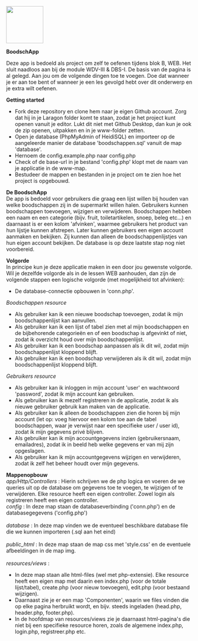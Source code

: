 <img src="https://github.com/Inetjuhhh/boodschapp/assets/35923627/cc593f33-371b-4558-a040-e9891825fbb5" width="100">



<b>BoodschApp</b>

Deze app is bedoeld als project om zelf te oefenen tijdens blok B, WEB. Het sluit naadloos aan bij de module WDV-III & DBS-I.
De basis van de pagina is al gelegd. Aan jou om de volgende dingen toe te voegen. Doe dat wanneer je er aan toe bent of wanneer je een les gevolgd hebt over dit onderwerp en je extra wilt oefenen.

<b>Getting started</b>
- Fork deze repository en clone hem naar je eigen Github account. Zorg dat hij in je Laragon folder komt te staan, zodat je het project kunt openen vanuit je editor. Lukt dit niet met Github Desktop, dan kun je ook de zip openen, uitpakken en in je www-folder zetten.
- Open je database (PhpMyAdmin of HeidiSQL) en importeer op de aangeleerde manier de database 'boodschappen.sql' vanuit de map 'database'.
- Hernoem de config.example.php naar config.php
- Check of de base-url in je bestand 'config.php' klopt met de naam van je applicatie in de www-map.
- Bestudeer de mappen en bestanden in je project om te zien hoe het project is opgebouwd.

<b>De BoodschApp</b><br>
De app is bedoeld voor gebruikers die graag een lijst willen bij houden van welke boodschappen zij in de supermarkt willen halen. Gebruikers kunnen boodschappen toevoegen, wijzigen en verwijderen.
Boodschappen hebben een naam en een categorie (bijv. fruit, toiletartikelen, snoep, beleg etc...) en daarnaast is er een kolom 'afvinken', waarmee gebruikers het product van hun lijstje kunnen afstrepen.
Later kunnen gebruikers een eigen account aanmaken en bekijken. Zij kunnen dan alleen de boodschappenlijstjes van hun eigen account bekijken. De database is op deze laatste stap nog niet voorbereid.

<b>Volgorde</b><br>
In principe kun je deze applicatie maken in een door jou gewenste volgorde. Wil je dezelfde volgorde als in de lessen WEB aanhouden, dan zijn de volgende stappen een logische volgorde (met mogelijkheid tot afvinken):
- De database-connectie opbouwen in 'conn.php'.

<i>Boodschappen resource </i>
- Als gebruiker kan ik een nieuwe boodschap toevoegen, zodat ik mijn boodschappenlijst kan aanvullen.
- Als gebruiker kan ik een lijst of tabel zien met al mijn boodschappen en de bijbehorende categorieën en of een boodschap is afgevinkt of niet, zodat ik overzicht houd over mijn boodschappenlijst.
- Als gebruiker kan ik een boodschap aanpassen als ik dit wil, zodat mijn boodschappenlijst kloppend blijft.
- Als gebruiker kan ik een boodschap verwijderen als ik dit wil, zodat mijn boodschappenlijst kloppend blijft.

<i>Gebruikers resource </i>
- Als gebruiker kan ik inloggen in mijn account 'user' en wachtwoord 'password', zodat ik mijn account kan gebruiken.
- Als gebruiker kan ik mezelf registreren in de applicatie, zodat ik als nieuwe gebruiker gebruik kan maken van de applicatie.
- Als gebruiker kan ik alleen de boodschappen zien die horen bij mijn account (let op: voeg hiervoor een kolom toe aan de tabel boodschappen, waar je verwijst naar een specifieke user / user id), zodat ik mijn gegevens privé blijven.
- Als gebruiker kan ik mijn accountgegevens inzien (gebruikersnaam, emailadres), zodat ik in beeld heb welke gegevens er van mij zijn opgeslagen.
- Als gebruiker kan ik mijn accountgegevens wijzigen en verwijderen, zodat ik zelf het beheer houdt over mijn gegevens.


<b>Mappenopbouw</b><br>
<i>app/Http/Controllers</i> : Hierin schrijven we de php logica en voeren de we queries uit op de database om gegevens toe te voegen, te wijzigen of te verwijderen. Elke resource heeft een eigen controller. Zowel login als registreren heeft een eigen controller. <br>
<i>config</i> : In deze map staan de databaseverbinding ('conn.php') en de databasegegevens ('config.php')<br><br>
<i>database</i> : In deze map vinden we de eventueel beschikbare database file die we kunnen importeren (.sql aan het eind)<br><br>
<i>public_html</i> : In deze map staan de map css met 'style.css' en de eventuele afbeeldingen in de map img.<br><br>
<i>resources/views</i> : <br>
- In deze map staan alle html-files (wel met php-extensie). Elke resource heeft een eigen map met daarin een index.php (voor de totale lijst/tabel), create.php (voor nieuw toevoegen), edit.php (voor bestaand wijzigen). 
- Daarnaast zie je er een map 'Componenten', waarin we files vinden die op elke pagina herbruikt wordt, en bijv. steeds ingeladen (head.php, header.php, footer.php).
- In de hoofdmap van resources/views zie je daarnaast html-pagina's die niet bij een specifieke resource horen, zoals de algemene index.php, login.php, registreer.php etc.

